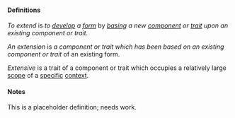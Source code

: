 #### Definitions

*To extend* is *to [develop](https://github.com/gcassel/Modular-Organization-Terminology/blob/master/terms/develop.md) a [form](https://github.com/gcassel/Modular-Organization-Terminology/blob/master/terms/form.md)* by *[basing](https://github.com/gcassel/Modular-Organization-Terminology/blob/master/terms/base.md) a new [component](https://github.com/gcassel/Modular-Organization-Terminology/blob/master/terms/component.md) or [trait](https://github.com/gcassel/Modular-Organization-Terminology/blob/master/terms/trait.md) upon an existing component or trait*.

*An extension* is *a component or trait which has been based on an existing component or trait* of an existing form.

*Extensive* is a trait of a component or trait which occupies a relatively large [scope](https://github.com/gcassel/Modular-Organization-Terminology/blob/master/terms/scope.md) of a [specific](https://github.com/gcassel/Modular-Organization-Terminology/blob/master/terms/specific.md) [context](https://github.com/gcassel/Modular-Organization-Terminology/blob/master/terms/context.md).

#### Notes

This is a placeholder definition; needs work.
